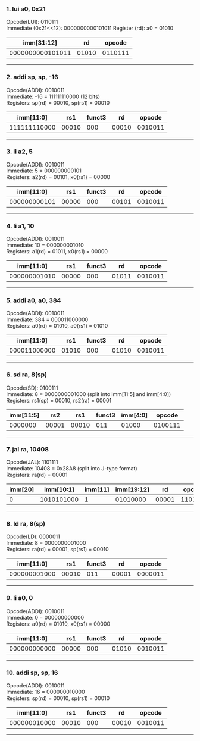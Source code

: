 
### 1. lui a0, 0x21 
Opcode(LUI): 0110111  
Immediate (0x21<<12): 0000000000101011 
Register (rd): a0 = 01010  

| imm[31:12]      | rd    | opcode  |
|------------------|-------|---------|
| 0000000000101011 | 01010 | 0110111 |

---

### 2. addi sp, sp, -16  
Opcode(ADDI): 0010011  
Immediate: -16 = 111111110000 (12 bits)  
Registers: sp(rd) = 00010, sp(rs1) = 00010  

| imm[11:0]      | rs1   | funct3 | rd    | opcode  |
|-----------------|-------|--------|-------|---------|
| 111111110000    | 00010 | 000    | 00010 | 0010011 |

---

### 3. li a2, 5  
Opcode(ADDI): 0010011  
Immediate: 5 = 000000000101  
Registers: a2(rd) = 00101, x0(rs1) = 00000  

| imm[11:0]      | rs1   | funct3 | rd    | opcode  |
|-----------------|-------|--------|-------|---------|
| 000000000101    | 00000 | 000    | 00101 | 0010011 |

---

### 4. li a1, 10  
Opcode(ADDI): 0010011  
Immediate: 10 = 000000001010  
Registers: a1(rd) = 01011, x0(rs1) = 00000  

| imm[11:0]      | rs1   | funct3 | rd    | opcode  |
|-----------------|-------|--------|-------|---------|
| 000000001010    | 00000 | 000    | 01011 | 0010011 |

---

### 5. addi a0, a0, 384  
Opcode(ADDI): 0010011  
Immediate: 384 = 000011000000  
Registers: a0(rd) = 01010, a0(rs1) = 01010  

| imm[11:0]      | rs1   | funct3 | rd    | opcode  |
|-----------------|-------|--------|-------|---------|
| 000011000000    | 01010 | 000    | 01010 | 0010011 |

---

### 6. sd ra, 8(sp)  
Opcode(SD): 0100111  
Immediate: 8 = 0000000001000 (split into imm[11:5] and imm[4:0])  
Registers: rs1(sp) = 00010, rs2(ra) = 00001  

| imm[11:5] | rs2   | rs1   | funct3 | imm[4:0] | opcode  |
|-----------|-------|-------|--------|----------|---------|
| 0000000   | 00001 | 00010 | 011    | 01000    | 0100111 |

---

### 7. jal ra, 10408  
Opcode(JAL): 1101111  
Immediate: 10408 = 0x28A8 (split into J-type format)  
Registers: ra(rd) = 00001  

| imm[20] | imm[10:1] | imm[11] | imm[19:12] | rd    | opcode  |
|---------|-----------|---------|------------|-------|---------|
|   0     | 1010101000|    1    |  01010000  | 00001 | 1101111 |

---

### 8. ld ra, 8(sp)  
Opcode(LD): 0000011  
Immediate: 8 = 0000000001000  
Registers: ra(rd) = 00001, sp(rs1) = 00010  

| imm[11:0]      | rs1   | funct3 | rd    | opcode  |
|-----------------|-------|--------|-------|---------|
| 000000001000    | 00010 | 011    | 00001 | 0000011 |

---

### 9. li a0, 0  
Opcode(ADDI): 0010011  
Immediate: 0 = 000000000000  
Registers: a0(rd) = 01010, x0(rs1) = 00000  

| imm[11:0]      | rs1   | funct3 | rd    | opcode  |
|-----------------|-------|--------|-------|---------|
| 000000000000    | 00000 | 000    | 01010 | 0010011 |

---

### 10. addi sp, sp, 16  
Opcode(ADDI): 0010011  
Immediate: 16 = 000000010000  
Registers: sp(rd) = 00010, sp(rs1) = 00010  

| imm[11:0]      | rs1   | funct3 | rd    | opcode  |
|-----------------|-------|--------|-------|---------|
| 000000010000    | 00010 | 000    | 00010 | 0010011 |

---





